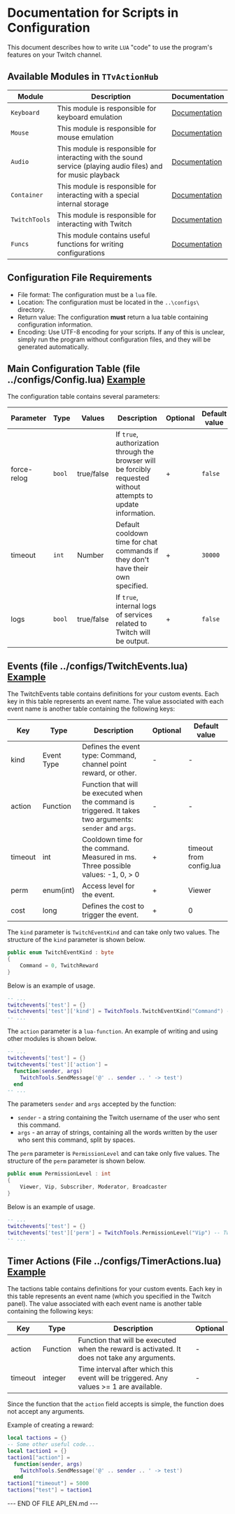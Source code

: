 # Documentation for Scripts in Configuration

This document describes how to write `LUA` "code" to use the program's features on your Twitch channel.

## Available Modules in `TTvActionHub`

| Module        | Description                                                                                                    | Documentation                           |
|---------------|----------------------------------------------------------------------------------------------------------------|-----------------------------------------|
| `Keyboard`    | This module is responsible for keyboard emulation                                                              | [Documentation](API/ENG/Keyboard.md)    |
| `Mouse`       | This module is responsible for mouse emulation                                                                 | [Documentation](API/ENG/Mouse.md)       |
| `Audio`       | This module is responsible for interacting with the sound service (playing audio files) and for music playback | [Documentation](API/ENG/Audio.md)       |
| `Container`   | This module is responsible for interacting with a special internal storage                                     | [Documentation](API/ENG/Container.md)   |
| `TwitchTools` | This module is responsible for interacting with Twitch                                                         | [Documentation](API/ENG/TwitchTools.md) |
| `Funcs`       | This module contains useful functions for writing configurations                                               | [Documentation](API/ENG/Funcs.md)       |

## Configuration File Requirements

- File format: The configuration must be a `lua` file.
- Location: The configuration must be located in the `..\configs\` directory.
- Return value: The configuration **must** return a lua table containing configuration information.
- Encoding: Use UTF-8 encoding for your scripts.
  If any of this is unclear, simply run the program without configuration files, and they will be generated automatically.

## Main Configuration Table (file ../configs/Config.lua) [Example](Example/Config.md)

The configuration table contains several parameters:

| Parameter   | Type   | Values     | Description                                                                                                     | Optional | Default value |
|-------------|--------|------------|-----------------------------------------------------------------------------------------------------------------|----------|---------------|
| force-relog | `bool` | true/false | If `true`, authorization through the browser will be forcibly requested without attempts to update information. | +        | `false`       |
| timeout     | `int`  | Number     | Default cooldown time for chat commands if they don't have their own specified.                                 | +        | `30000`       |
| logs        | `bool` | true/false | If `true`, internal logs of services related to Twitch will be output.                                          | +        | `false`       |

## Events (file ../configs/TwitchEvents.lua) [Example](Example/TwitchEvents.md)

The TwitchEvents table contains definitions for your custom events. Each key in this table represents an event name. The value associated with each event name is another table containing the following keys:

| Key     | Type       | Description                                                                                                | Optional | Default value           |
|---------|------------|------------------------------------------------------------------------------------------------------------|----------|-------------------------|
| kind    | Event Type | Defines the event type: Command, channel point reward, or other.                                           | -        | -                       |
| action  | Function   | Function that will be executed when the command is triggered. It takes two arguments: `sender` and `args`. | -        | -                       |
| timeout | int        | Cooldown time for the command. Measured in ms. Three possible values: -1, 0, > 0                           | +        | timeout from config.lua |
| perm    | enum(int)  | Access level for the event.                                                                                | +        | Viewer                  |
| cost    | long       | Defines the cost to trigger the event.                                                                     | +        | 0                       |

The `kind` parameter is `TwitchEventKind` and can take only two values. The structure of the `kind` parameter is shown below.

```cs
public enum TwitchEventKind : byte
{
    Command = 0, TwitchReward
}
```

Below is an example of usage.

```lua
-- ...
twitchevents['test'] = {}
twitchevents['test']['kind'] = TwitchTools.TwitchEventKind("Command") -- TwitchTools.TwitchEventKind.TwitchReward
-- ...
```

The `action` parameter is a `lua-function`. An example of writing and using other modules is shown below.

```lua
-- ...
twitchevents['test'] = {}
twitchevents['test']['action'] =
  function(sender, args)
    TwitchTools.SendMessage('@' .. sender .. ' -> test')
  end
-- ...
```

The parameters `sender` and `args` accepted by the function:

- `sender` - a string containing the Twitch username of the user who sent this command.
- `args` - an array of strings, containing all the words written by the user who sent this command, split by spaces.

The `perm` parameter is `PermissionLevel` and can take only five values. The structure of the `perm` parameter is shown below.

```cs
public enum PermissionLevel : int
{
    Viewer, Vip, Subscriber, Moderator, Broadcaster
}
```

Below is an example of usage.

```lua
-- ...
twitchevents['test'] = {}
twitchevents['test']['perm'] = TwitchTools.PermissionLevel("Vip") -- TwitchTools.PermissionLevel.Viewer
-- ...
```

## Timer Actions (File ../configs/TimerActions.lua) [Example](Example/TimerActions.md)

The tactions table contains definitions for your custom events. Each key in this table represents an event name (which you specified in the Twitch panel). The value associated with each event name is another table containing the following keys:

| Key     | Type     | Description                                                                                  | Optional |
|---------|----------|----------------------------------------------------------------------------------------------|----------|
| action  | Function | Function that will be executed when the reward is activated. It does not take any arguments. | -        |
| timeout | integer  | Time interval after which this event will be triggered. Any values >= 1 are available.       | -        |

Since the function that the `action` field accepts is simple, the function does not accept any arguments.

Example of creating a reward:

```lua
local tactions = {}
-- Some other useful code...
local taction1 = {}
taction1["action"] =
  function(sender, args)
    TwitchTools.SendMessage('@' .. sender .. ' -> test')
  end
taction1["timeout"] = 5000
tactions["test"] = taction1
```

--- END OF FILE API_EN.md ---